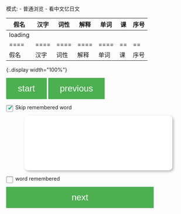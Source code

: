<div>
模式:
- <a class="toggle-mode" data-column="0|2|3|4|5">普通浏览</a>
- <a class="toggle-mode" data-column="2|3|5|6">看中文忆日文</a>
</div>

| 假名    | 汉字 | 词性 | 解释 | 单词 | 课 | 序号 |
| ----    | ---- | ---- | ---- | ---- | -- | --   |
| loading |      |      |      |      |    |      |
| ====    | ==== | ==== | ==== | ==== | == | ==   |
| 假名    | 汉字 | 词性 | 解释 | 单词 | 课 | 序号 |
{:.display width="100%"}

<script>
$(document).ready(function() {
  function inittable() {
    table.ajax.url('{{ site.baseurl }}/words.json' ).load(function (){
      table.column(1).visible(false);
      table.column(5).visible(false);
      table.column(6).visible(false);
      table.column(0).nodes().to$().addClass('japan');
      table.column(1).nodes().to$().addClass('japan');
      table.column(4).nodes().to$().addClass('japan');
      table
        .order( [5, 'asc'], [6, 'asc'] )
        .draw();

      initFilters();
    }, false);
    table.on('xhr.dt', function ( e, settings, json, xhr ) {
      json.data.forEach(function(part, index, arr) {
        arr[index][0]=japanruby(arr[index][0]);
        arr[index][4]=japanruby(arr[index][4]);
        var content = arr[index][1];
        arr[index][1] = '<a href="http://kanji.jitenon.jp/cat/search.php?getdata=' + content + '" target="_blank">' + content + '</a>';
      });
    });
  }
  setTimeout(inittable, 300);
  $('a.toggle-mode').on('click', function(e) {
    e.preventDefault();
    table.columns().visible(false);
    $.each($(this).attr('data-column').split(/\|/), function (i, cnum) {
        var column = table.column(cnum);
        column.visible(true);
    })
  });
});
</script>


<button class="toggle-start">start</button>
<button class="toggle-previous">previous</button>
<p>
  <input id="onlyremember" type="checkbox" checked />
  <label for="onlyremember">Skip remembered word</label>
</p>
<div id="card-summary"></div>
<div class="card">
<p id="content">
</p>
</div>
<p>
  <input id="wordremember" type="checkbox" />
  <label for="wordremember">word remembered</label>
</p>

<button class="toggle-next">next</button>

<script>
$(document).ready(function() {
  var quizdata;
  var quizid;
  var quiznum;
  var quiz;
  function isLocalstorageExist() {
    var mod = 'test';
    try {
        localStorage.setItem(mod, mod);
        localStorage.removeItem(mod);
        return true;
    } catch(e) {
        return false;
    }
  }
  if (!isLocalstorageExist()) {
    $('#onlyremember').prop('disabled', true);
    $('#wordremember').prop('disabled', true);
  }
  var rwords = JSON.parse(localStorage.getItem("rwords"));
  rwords = rwords || {};
  $('button.toggle-start').on('click', function(e) {
    e.preventDefault();
    quizdata = table.rows({filter: 'applied'}).data()
      .map(function(p) {
        var desc = "<span class='japan'>" + (p[1] == "&nbsp;" ? p[0] : p[4] + "<br />" + p[0]) + "</span>";
        desc += "<span class='card-pos'>[" + p[2] + "]</span>";
        var rid = p[5]+'|'+p[6];
        return { tip: p[3], desc: desc, rem: rwords[rid], rid: rid }});
    quizid = -1;
    rollquiz(1);
    displayquiz();
  });
  function displayquiz() {
    $("#content").html(quizid % 2 == 0 ? quiz.tip : quiz.desc);
    $("#card-summary").html((quiznum + 1) + '/' + (quizdata.length / 2));
    $("#wordremember").prop('checked', quiz.rem ? true : false);
  }
  $('#wordremember').change(function() {
    if (this.checked) {
      rwords[quiz.rid] = true;
      quiz.rem = true;
    } else {
      delete rwords[quiz.rid];
      quiz.rem = false;
    }
    localStorage.setItem("rwords", JSON.stringify(rwords));
  });
  function rollquiz(offset) {
    if (quizid + offset < 0 || quizid + offset >= quizdata.length) return;
    var onlyremember = $('#onlyremember').prop('checked');
    do {
      quizid += offset;
      quiznum = Math.floor(quizid / 2);
      quiz = quizdata[quiznum];
    } while (quizid > 0 && quizid < quizdata.length - 1 && onlyremember && quiz.rem)
  }
  $('button.toggle-next').on('click', function(e) {
    e.preventDefault();
    rollquiz(1);
    displayquiz();
  });
  $('button.toggle-previous').on('click', function(e) {
    e.preventDefault();
    rollquiz(-1);
    displayquiz();
  });
});
</script>
<style>
.card {
  margin-right: 10px;
  width: 80%;
  height: 150px;
  border-radius: 10px;
  background: #fff;
  -webkit-box-shadow: 3px 3px 7px rgba(0,0,0,0.3);
  box-shadow: 3px 3px 7px rgba(0,0,0,0.3);
  display: table;
  margin: 0px auto;
}
.card p {
  text-align: center;
  vertical-align: middle;
  display: table-cell;
  font-size: 22px;
}
button {
  background-color: #4CAF50;
  border: none;
  color: white;
  padding: 15px 32px;
  text-align: center;
  text-decoration: none;
  display: inline-block;
  font-size: 24px;
}
button.toggle-next {
  width: 80%;
}

/* Base for label styling */
[type="checkbox"]:not(:checked),
[type="checkbox"]:checked {
  position: absolute;
  left: -9999px;
}
[type="checkbox"]:not(:checked) + label,
[type="checkbox"]:checked + label {
  position: relative;
  padding-left: 25px;
  cursor: pointer;
}

/* checkbox aspect */
[type="checkbox"]:not(:checked) + label:before,
[type="checkbox"]:checked + label:before {
  content: '';
  position: absolute;
  left:0; top: 2px;
  width: 17px; height: 17px;
  border: 1px solid #aaa;
  background: #f8f8f8;
  border-radius: 3px;
  box-shadow: inset 0 1px 3px rgba(0,0,0,.3)
}
/* checked mark aspect */
[type="checkbox"]:not(:checked) + label:after,
[type="checkbox"]:checked + label:after {
  content: '✔';
  position: absolute;
  top: 3px; left: 4px;
  font-size: 18px;
  line-height: 0.8;
  color: #09ad7e;
  transition: all .2s;
}
/* checked mark aspect changes */
[type="checkbox"]:not(:checked) + label:after {
  opacity: 0;
  transform: scale(0);
}
[type="checkbox"]:checked + label:after {
  opacity: 1;
  transform: scale(1);
}
/* disabled checkbox */
[type="checkbox"]:disabled:not(:checked) + label:before,
[type="checkbox"]:disabled:checked + label:before {
  box-shadow: none;
  border-color: #bbb;
  background-color: #ddd;
}
[type="checkbox"]:disabled:checked + label:after {
  color: #999;
}
[type="checkbox"]:disabled + label {
  color: #aaa;
}
/* accessibility */
[type="checkbox"]:checked:focus + label:before,
[type="checkbox"]:not(:checked):focus + label:before {
  border: 1px dotted blue;
}

/* hover style just for information */
label:hover:before {
  border: 1px solid #4778d9!important;
}
</style>
